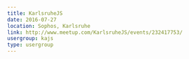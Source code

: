 ```yaml
---
title: KarlsruheJS
date: 2016-07-27
location: Sophos, Karlsruhe
link: http://www.meetup.com/KarlsruheJS/events/232417753/
usergroup: kajs
type: usergroup
---
```

